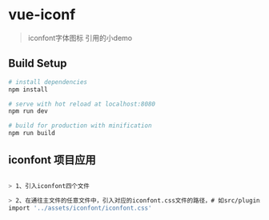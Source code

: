 # vue-iconf

> iconfont字体图标 引用的小demo

## Build Setup

``` bash
# install dependencies
npm install

# serve with hot reload at localhost:8080
npm run dev

# build for production with minification
npm run build
```

## iconfont 项目应用

``` bash

> 1、引入iconfont四个文件

> 2、在通往主文件的任意文件中，引入对应的iconfont.css文件的路径，# 如src/plugins/plugin-core.js路径文件中，通过ES6 import引入
import '../assets/iconfont/iconfont.css'
```

